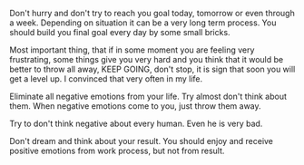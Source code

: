 Don't hurry and don't try to reach you goal today, tomorrow or even through a week. Depending on situation it can be a very long term process. You should build you final goal every day by some small bricks.

Most important thing, that if in some moment you are feeling very frustrating, some things give you very hard and you think that it would be better to throw all away, KEEP GOING, don't stop, it is sign that soon you will get a level up. I convinced that very often in my life.

Eliminate all negative emotions from your life. Try almost don't think about them. When negative emotions come to you, just throw them away.

Try to don't think negative about every human. Even he is very bad.

Don't dream and think about your result. You should enjoy and receive positive emotions from work process, but not from result.
